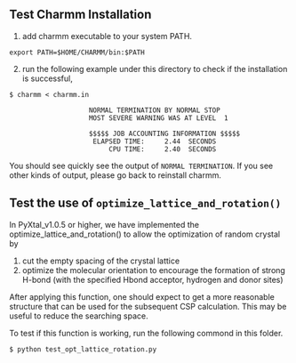 ## Test Charmm Installation

1. add charmm executable to your system PATH.
```
export PATH=$HOME/CHARMM/bin:$PATH
```

2. run the following example under this directory to check if the installation is successful, 

```
$ charmm < charmm.in

                    NORMAL TERMINATION BY NORMAL STOP
                    MOST SEVERE WARNING WAS AT LEVEL  1

                    $$$$$ JOB ACCOUNTING INFORMATION $$$$$
                     ELAPSED TIME:     2.44  SECONDS
                         CPU TIME:     2.40  SECONDS
```

You should see quickly see the output of `NORMAL TERMINATION`. 
If you see other kinds of output, please go back to reinstall charmm.


## Test the use of `optimize_lattice_and_rotation()`
In PyXtal_v1.0.5 or higher, we have implemented the optimize_lattice_and_rotation() to allow the optimization of random crystal by
1. cut the empty spacing of the crystal lattice
2. optimize the molecular orientation to encourage the formation of strong H-bond (with the specified Hbond acceptor, hydrogen and donor sites)

After applying this function, one should expect to get a more reasonable structure that can be used for the subsequent CSP calculation. This may be useful to reduce the searching space.

To test if this function is working, run the following commond in this folder.
```
$ python test_opt_lattice_rotation.py 
```



